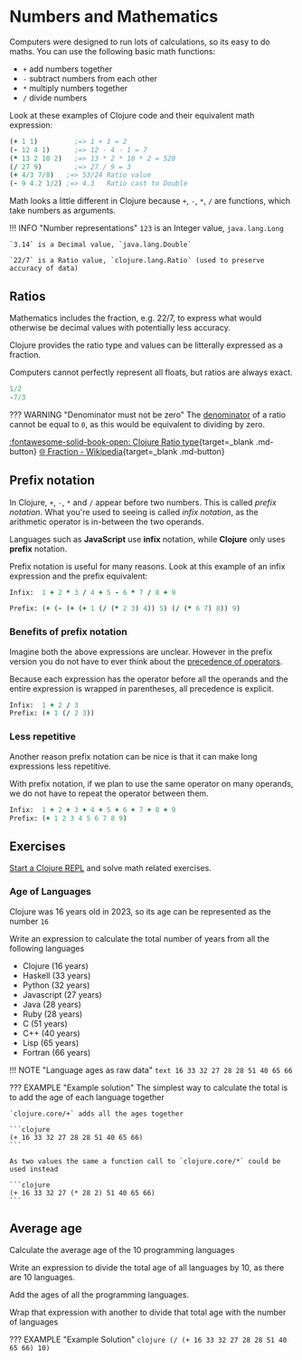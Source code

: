 # Numbers and Mathematics

Computers were designed to run lots of calculations, so its easy to do maths.  You can use the following basic math functions:

- `+` add numbers together
- `-` subtract numbers from each other
- `*` multiply numbers together
- `/` divide numbers

Look at these examples of Clojure code and their equivalent math expression:

```clojure
(+ 1 1)         ;=> 1 + 1 = 2
(- 12 4 1)      ;=> 12 - 4 - 1 = 7
(* 13 2 10 2)   ;=> 13 * 2 * 10 * 2 = 520
(/ 27 9)        ;=> 27 / 9 = 3
(+ 4/3 7/8)   ;=> 53/24 Ratio value 
(- 9 4.2 1/2) ;=> 4.3   Ratio cast to Double
```

Math looks a little different in Clojure because `+`, `-`, `*`, `/` are functions, which take numbers as arguments.

!!! INFO "Number representations"
    `123` is an Integer value, `java.lang.Long`

    `3.14` is a Decimal value, `java.lang.Double`

    `22/7` is a Ratio value, `clojure.lang.Ratio` (used to preserve accuracy of data)


## Ratios

Mathematics includes the fraction, e.g. 22/7, to express what would otherwise be decimal values with potentially less accuracy.  

Clojure provides the ratio type and values can be litterally expressed as a fraction.

Computers cannot perfectly represent all floats, but ratios are always exact.

```clojure
1/2
-7/3
```

??? WARNING "Denominator must not be zero"
    The [denominator](http://en.wikipedia.org/wiki/Fraction_%28mathematics%29) of a ratio cannot be equal to `0`, as this would be equivalent to dividing by zero.


[:fontawesome-solid-book-open: Clojure Ratio type](https://practical.li/clojure/reference/clojure-syntax/ratios/){target=_blank .md-button}
[:globe_with_meridians: Fraction - Wikipedia](https://en.wikipedia.org/wiki/Fraction){target=_blank .md-button}


## Prefix notation

In Clojure, `+`, `-`, `*` and `/` appear before two numbers. This is called _prefix notation_. What you're used to seeing is called _infix notation_, as the arithmetic operator is in-between the two operands.

Languages such as **JavaScript** use **infix** notation, while **Clojure** only uses **prefix** notation.

Prefix notation is useful for many reasons. Look at this example of an infix expression and the prefix equivalent:

```clojure
Infix:  1 + 2 * 3 / 4 + 5 - 6 * 7 / 8 + 9

Prefix: (+ (- (+ (+ 1 (/ (* 2 3) 4)) 5) (/ (* 6 7) 8)) 9)
```

### Benefits of prefix notation

Imagine both the above expressions are unclear.  However in the prefix version you do not have to ever think about the [precedence of operators](https://en.wikipedia.org/wiki/Order_of_operations).

Because each expression has the operator before all the operands and the entire expression is wrapped in parentheses, all precedence is explicit.

```clojure
Infix:  1 + 2 / 3
Prefix: (+ 1 (/ 2 3))
```

### Less repetitive

Another reason prefix notation can be nice is that it can make long
expressions less repetitive.

With prefix notation, if we plan to use the same operator on many
operands, we do not have to repeat the operator between them.

```clojure
Infix:  1 + 2 + 3 + 4 + 5 + 6 + 7 + 8 + 9
Prefix: (+ 1 2 3 4 5 6 7 8 9)
```


## Exercises

[Start a Clojure REPL](/learn-clojure/clojure-repl/) and solve math related exercises.


### Age of Languages

Clojure was 16 years old in 2023, so its age can be represented as the number `16`

Write an expression to calculate the total number of years from all the following languages

- Clojure (16 years)
- Haskell (33 years)
- Python (32 years)
- Javascript (27 years)
- Java (28 years)
- Ruby (28 years)
- C (51 years)
- C++ (40 years)
- Lisp (65 years)
- Fortran (66 years)


!!! NOTE "Language ages as raw data"
    ```text
    16 33 32 27 28 28 51 40 65 66
    ```

??? EXAMPLE "Example solution"
    The simplest way to calculate the total is to add the age of each language together

    `clojure.core/+` adds all the ages together

    ```clojure
    (+ 16 33 32 27 28 28 51 40 65 66)
    ```
    
    As two values the same a function call to `clojure.core/*` could be used instead 

    ```clojure
    (+ 16 33 32 27 (* 28 2) 51 40 65 66)
    ```


## Average age

Calculate the average age of the 10 programming languages

Write an expression to divide the total age of all languages by 10, as there are 10 languages.

Add the ages of all the programming languages.  

Wrap that expression with another to divide that total age with the number of languages

??? EXAMPLE "Example Solution"
    ```clojure
    (/ (+ 16 33 32 27 28 28 51 40 65 66)
       10)
    ```

